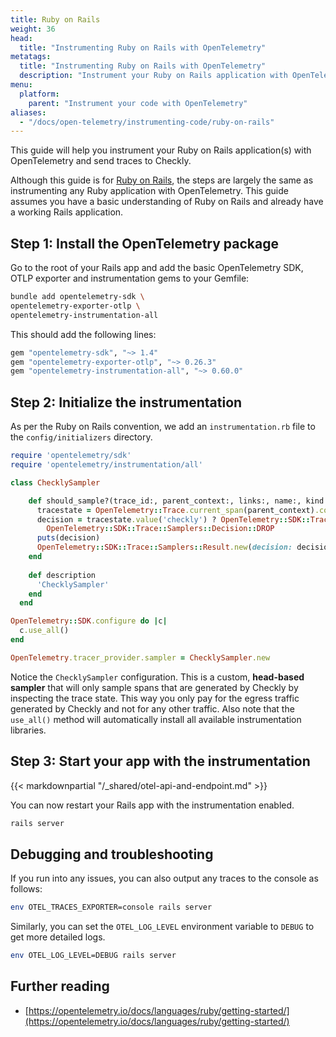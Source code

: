 ```yaml
---
title: Ruby on Rails
weight: 36
head:
  title: "Instrumenting Ruby on Rails with OpenTelemetry"
metatags:
  title: "Instrumenting Ruby on Rails with OpenTelemetry"
  description: "Instrument your Ruby on Rails application with OpenTelemetry and send traces to Checkly."
menu:
  platform:
    parent: "Instrument your code with OpenTelemetry"
aliases:
  - "/docs/open-telemetry/instrumenting-code/ruby-on-rails"
---
```


This guide will help you instrument your Ruby on Rails application(s) with OpenTelemetry and send traces to Checkly.
<!--more-->
Although this guide is for [Ruby on Rails](https://rubyonrails.org/), the steps are largely the same as instrumenting 
any Ruby application with OpenTelemetry. This guide assumes you have a basic understanding of Ruby on Rails and already 
have a working Rails application.

## Step 1: Install the OpenTelemetry package

Go to the root of your Rails app and add the basic OpenTelemetry SDK, OTLP exporter and instrumentation gems to your Gemfile:

```bash
bundle add opentelemetry-sdk \
opentelemetry-exporter-otlp \
opentelemetry-instrumentation-all
```

This should add the following lines:
```ruby {title="Gemfile"}
gem "opentelemetry-sdk", "~> 1.4"
gem "opentelemetry-exporter-otlp", "~> 0.26.3"
gem "opentelemetry-instrumentation-all", "~> 0.60.0"
```

## Step 2: Initialize the instrumentation

As per the Ruby on Rails convention, we add an `instrumentation.rb` file to the `config/initializers` directory.

```ruby {title="config/initializers/instrumentation.rb"}
require 'opentelemetry/sdk'
require 'opentelemetry/instrumentation/all'

class ChecklySampler

    def should_sample?(trace_id:, parent_context:, links:, name:, kind:, attributes:)
      tracestate = OpenTelemetry::Trace.current_span(parent_context).context.tracestate
      decision = tracestate.value('checkly') ? OpenTelemetry::SDK::Trace::Samplers::Decision::RECORD_AND_SAMPLE : 
        OpenTelemetry::SDK::Trace::Samplers::Decision::DROP
      puts(decision)  
      OpenTelemetry::SDK::Trace::Samplers::Result.new(decision: decision, attributes: {}, tracestate: tracestate)
    end
  
    def description
      'ChecklySampler'
    end
  end

OpenTelemetry::SDK.configure do |c|
  c.use_all()
end

OpenTelemetry.tracer_provider.sampler = ChecklySampler.new
```
Notice the `ChecklySampler` configuration. This is a custom, **head-based sampler** that will only sample spans that 
are generated by Checkly by inspecting the trace state. This way you only pay for the egress traffic generated by Checkly 
and not for any other traffic. Also note that the `use_all()` method will automatically install all available 
instrumentation libraries.

## Step 3: Start your app with the instrumentation

{{< markdownpartial "/_shared/otel-api-and-endpoint.md" >}}

You can now restart your Rails app with the instrumentation enabled.

```bash
rails server
```

## Debugging and troubleshooting

If you run into any issues, you can also output any traces to the console as follows:

```bash
env OTEL_TRACES_EXPORTER=console rails server
```

Similarly, you can set the `OTEL_LOG_LEVEL` environment variable to `DEBUG` to get more detailed logs.

```bash
env OTEL_LOG_LEVEL=DEBUG rails server
```

## Further reading

- [https://opentelemetry.io/docs/languages/ruby/getting-started/](https://opentelemetry.io/docs/languages/ruby/getting-started/)
